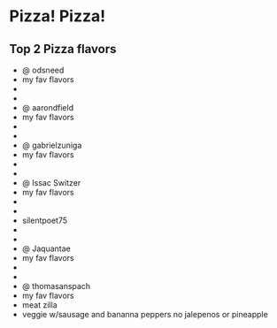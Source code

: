 Pizza! Pizza!
=====
## Top 2 Pizza flavors
 * @ odsneed
 * my fav flavors
 * 
 *
 * @ aarondfield
 * my fav flavors 
 *
 *
 * @ gabrielzuniga
 * my fav flavors 
 *
 *
 * @ Issac Switzer
 * my fav flavors
 *
 *
 * silentpoet75
 * 
 *
 * @ Jaquantae
 * my fav flavors
 *
 *
 * @ thomasanspach  
 * my fav flavors
 * meat zilla
 * veggie w/sausage and bananna peppers no jalepenos or pineapple
 

 
